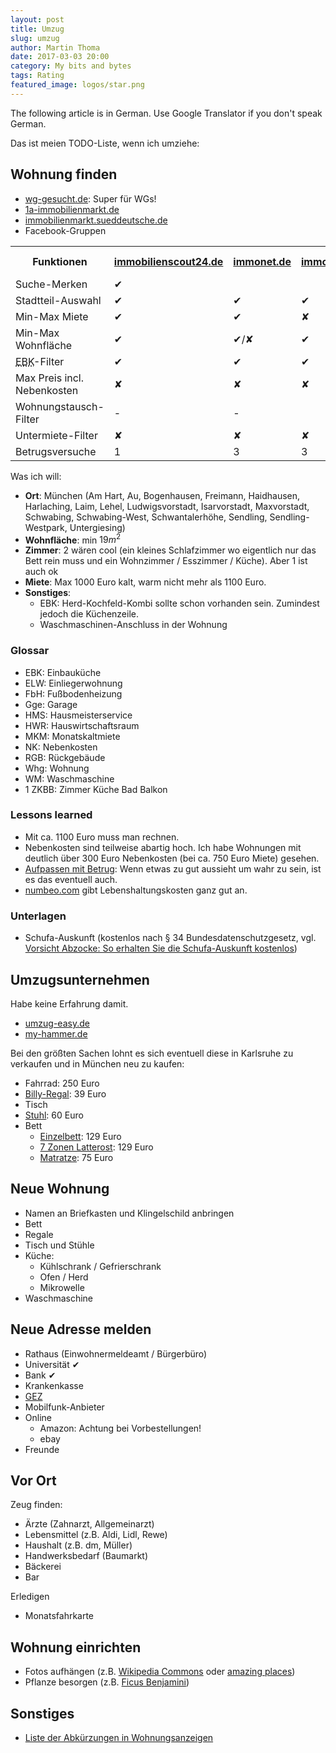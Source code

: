 ```yaml
---
layout: post
title: Umzug
slug: umzug
author: Martin Thoma
date: 2017-03-03 20:00
category: My bits and bytes
tags: Rating
featured_image: logos/star.png
---
```

<div class="info">The following article is in German. Use Google Translator if you don't speak German.</div>

Das ist meien TODO-Liste, wenn ich umziehe:


## Wohnung finden

* <a href="http://www.wg-gesucht.de/">wg-gesucht.de</a>: Super für WGs!
* <a href="https://www.1a-immobilienmarkt.de">1a-immobilienmarkt.de</a>
* <a href="https://immobilienmarkt.sueddeutsche.de/">immobilienmarkt.sueddeutsche.de</a>
* Facebook-Gruppen

<table class="table">
    <tr>
        <th>Funktionen</th>
        <th><a href="https://www.immobilienscout24.de/">immobilienscout24.de</a></th>
        <th><a href="https://www.immonet.de/">immonet.de</a></th>
        <th><a href="https://www.immowelt.de/">immowelt.de</a></th>
        <th><a href="http://www.wg-gesucht.de/">wg-gesucht</a></th>
    </tr>
    <tr>
        <td>Suche-Merken</td>
        <td class="success">✔</td>
        <td></td>
        <td></td>
        <td></td>
    </tr>
    <tr>
        <td>Stadtteil-Auswahl</td>
        <td class="success">✔</td>
        <td class="success">✔</td>
        <td class="success">✔</td>
        <td class="success">✔</td>
    </tr>
    <tr>
        <td>Min-Max Miete</td>
        <td class="success">✔</td>
        <td class="success">✔</td>
        <td class="danger">✘</td>
        <td class="success">✔</td>
    </tr>
    <tr>
        <td>Min-Max Wohnfl&auml;che</td>
        <td class="success">✔</td>
        <td class="warning">✔/✘</td>
        <td class="success">✔</td>
        <td class="warning">✔/✘</td>
    </tr>
    <tr>
        <td><abbr title="Einbauk&uuml;che">EBK</abbr>-Filter</td>
        <td class="success">✔</td>
        <td class="success">✔</td>
        <td class="success">✔</td>
        <td></td>
    </tr>
    <tr>
        <td>Max Preis incl. Nebenkosten</td>
        <td class="danger">✘</td>
        <td class="danger">✘</td>
        <td class="danger">✘</td>
        <td class="danger">✘</td>
    </tr>
    <tr>
        <td>Wohnungstausch-Filter</td>
        <td>-</td>
        <td>-</td>
        <td></td>
        <td class="danger">✘</td>
    </tr>
    <tr>
        <td>Untermiete-Filter</td>
        <td class="danger">✘</td>
        <td class="danger">✘</td>
        <td class="danger">✘</td>
        <td class="danger">✘</td>
    </tr>
    <tr>
        <td>Betrugsversuche</td>
        <td>1</td>
        <td>3</td>
        <td>3</td>
        <td>0</td>
    </tr>
</table>

Was ich will:

* **Ort**: München (Am Hart, Au, Bogenhausen, Freimann, Haidhausen, Harlaching, Laim, Lehel, Ludwigsvorstadt, Isarvorstadt, Maxvorstadt, Schwabing, Schwabing-West, Schwantalerhöhe, Sendling, Sendling-Westpark, Untergiesing)
* **Wohnfläche**: min $19m^2$
* **Zimmer**: 2 wären cool (ein kleines Schlafzimmer wo eigentlich nur das Bett rein muss und ein Wohnzimmer / Esszimmer / Küche). Aber 1 ist auch ok
* **Miete**: Max 1000 Euro kalt, warm nicht mehr als 1100 Euro.
* **Sonstiges**:
    * EBK: Herd-Kochfeld-Kombi sollte schon vorhanden sein. Zumindest jedoch die Küchenzeile.
    * Waschmaschinen-Anschluss in der Wohnung


### Glossar

* EBK: Einbauküche
* ELW: Einliegerwohnung
* FbH: Fußbodenheizung
* Gge: Garage
* HMS: Hausmeisterservice
* HWR: Hauswirtschaftsraum
* MKM: Monatskaltmiete
* NK: Nebenkosten
* RGB: Rückgebäude
* Whg: Wohnung
* WM: Waschmaschine
* 1 ZKBB: Zimmer Küche Bad Balkon

### Lessons learned

* Mit ca. 1100 Euro muss man rechnen.
* Nebenkosten sind teilweise abartig hoch. Ich habe Wohnungen mit deutlich über
  300 Euro Nebenkosten (bei ca. 750 Euro Miete) gesehen.
* [Aufpassen mit Betrug](https://martin-thoma.com/rental-scam/): Wenn etwas zu
  gut aussieht um wahr zu sein, ist es das eventuell auch.
* [numbeo.com](https://www.numbeo.com/cost-of-living/in/Munich) gibt
  Lebenshaltungskosten ganz gut an.

### Unterlagen

* Schufa-Auskunft (kostenlos nach § 34 Bundesdatenschutzgesetz, vgl. [Vorsicht Abzocke: So erhalten Sie die Schufa-Auskunft kostenlos](https://web.de/magazine/geld-karriere/vorsicht-abzocke-schufa-auskunft-kostenlos-30460020))

## Umzugsunternehmen

Habe keine Erfahrung damit.

* [umzug-easy.de](https://www.umzug-easy.de/)
* [my-hammer.de](https://www.my-hammer.de/lp/umzug/)

Bei den größten Sachen lohnt es sich eventuell diese in Karlsruhe zu verkaufen
und in München neu zu kaufen:

* Fahrrad: 250 Euro
* [Billy-Regal](http://www.ikea.com/de/de/catalog/products/00263850/): 39 Euro
* Tisch
* [Stuhl](https://www.amazon.de/CLP-Freischwinger-Stuhl-Besucherstuhl-Konferenzstuhl-gepolstert/dp/B01N12DTAJ): 60 Euro
* Bett
    * [Einzelbett](https://www.amazon.de/gp/product/B007F7GPD2/ref=oh_aui_detailpage_o09_s00?ie=UTF8&psc=1): 129 Euro
    * [7 Zonen Latterost](https://www.amazon.de/FMP-Matratzenmanufaktur-22-0003-verstellbar-Lattenroste/dp/B002CFH8MY/): 129 Euro
    * [Matratze](https://www.amazon.de/Orthop%C3%A4dische-7-Zonen-Kaltschaummatratze-zertifiziert-waschbar/dp/B01G5TUD3S/ref=sr_1_5): 75 Euro


## Neue Wohnung

* Namen an Briefkasten und Klingelschild anbringen
* Bett
* Regale
* Tisch und Stühle
* Küche:
    * Kühlschrank / Gefrierschrank
    * Ofen / Herd
    * Mikrowelle
* Waschmaschine


## Neue Adresse melden

* Rathaus (Einwohnermeldeamt / Bürgerbüro)
* Universität ✔
* Bank ✔
* Krankenkasse
* <a href="https://www.rundfunkbeitrag.de/buergerinnen_und_buerger/formulare/aendern/">GEZ</a>
* Mobilfunk-Anbieter
* Online
    * Amazon: Achtung bei Vorbestellungen!
    * ebay
* Freunde


## Vor Ort

Zeug finden:

* Ärzte (Zahnarzt, Allgemeinarzt)
* Lebensmittel (z.B. Aldi, Lidl, Rewe)
* Haushalt (z.B. dm, Müller)
* Handwerksbedarf (Baumarkt)
* Bäckerei
* Bar

Erledigen

* Monatsfahrkarte


## Wohnung einrichten

* Fotos aufhängen (z.B. [Wikipedia Commons](https://commons.wikimedia.org/wiki/File:Cosmic_%E2%80%98Winter%E2%80%99_Wonderland.jpg) oder [amazing places](https://martin-thoma.com/astonishing-places/))
* Pflanze besorgen (z.B. [Ficus Benjamini](https://de.wikipedia.org/wiki/Birkenfeige))

## Sonstiges

* [Liste der Abkürzungen in Wohnungsanzeigen](https://de.wikipedia.org/wiki/Liste_der_Abkürzungen_in_Wohnungsanzeigen)
